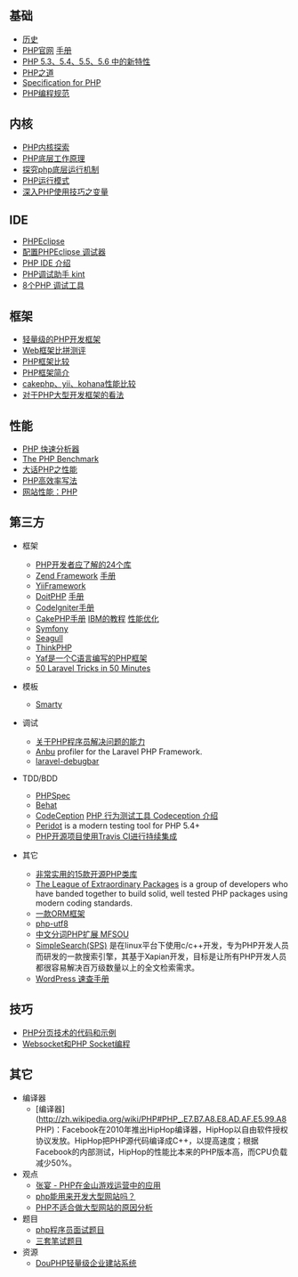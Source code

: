 ## 基础
* [历史](http://www.laruence.com/2012/01/11/2482.html)
* [PHP官网](http://www.php.net/)     [手册](http://www.php.net/manual/zh/index.php) 
* [PHP 5.3、5.4、5.5、5.6 中的新特性](http://segmentfault.com/a/1190000002790818)
* [PHP之道](http://wulijun.github.com/php-the-right-way/)
* [Specification for PHP](https://github.com/php/php-langspec/blob/master/spec/php-spec-draft.md)
* [PHP编程规范](http://blog.csdn.net/youacai/article/details/6291422)

## 内核
* [PHP内核探索](PHP内核探索.md)
* [PHP底层工作原理](http://www.cnblogs.com/phphuaibei/archive/2011/09/13/2174927.html)
* [探究php底层运行机制](http://stblog.baidu-tech.com/?p=763)
* [PHP运行模式](http://blog.csdn.net/21aspnet/article/details/7404067)
* [深入PHP使用技巧之变量](http://stblog.baidu-tech.com/?p=1221)

## IDE
* [PHPEclipse](http://phpeclipse.com )
* [配置PHPEclipse 调试器](http://www.php100.com/html/webkaifa/PHP/PHPyingyong/2009/0813/3178_2.html)
* [PHP IDE 介绍](http://www.ibm.com/developerworks/cn/opensource/os-php-ide/)
* [PHP调试助手 kint](http://www.oschina.net/p/kint)
* [8个PHP 调试工具](http://blog.jobbole.com/61068/)

## 框架
* [轻量级的PHP开发框架](http://segmentfault.com/q/1010000000313227)
* [Web框架比拼测评](http://www.cichui.com/the-great-web-framework-shootout/)
* [PHP框架比较](http://www.it-ezone.com/Tech_59.html)
* [PHP框架简介](http://news.csdn.net/a/20090803/212925.html)
* [cakephp、yii、kohana性能比较](http://pengqi.me/2011/08/cakephp%E3%80%81yii%E3%80%81kohana%E6%80%A7%E8%83%BD%E6%AF%94%E8%BE%83/)
* [对于PHP大型开发框架的看法](http://www.cnblogs.com/lajabs/archive/2011/10/14/2212704.html)

## 性能
* [PHP 快速分析器](http://jisedai.vayn.de/2010/09/26/php-php-quick-profiler.html)
* [The PHP Benchmark](http://www.phpbench.com/)
* [大话PHP之性能](http://stblog.baidu-tech.com/?p=1343)
* [PHP高效率写法](http://blog.csdn.net/21aspnet/article/details/7404054)
* [网站性能：PHP](http://www.cichui.com/website-performance-php/)

## 第三方
* 框架
    * [PHP开发者应了解的24个库](http://blog.jobbole.com/54201/)
    * [Zend Framework](http://www.zend.com/)  [手册](http://www.zfchina.org/manual/zh/index.html)  
    * [YiiFramework](http://yii.yiichina.org/)
    * [DoitPHP](http://www.oschina.net/p/DoitPHP)  [手册](http://www.doitphp.com/documentation/index.html)  
    * [CodeIgniter手册](http://codeigniter.org.cn/user_guide/index.html)
    * [CakePHP手册](http://book.cakephp.org/cn) [IBM的教程](http://www.ibm.com/developerworks/cn/opensource/os-php-cake/)  [性能优化](http://www.21haolou.com/articles/show/46)
    * [Symfony](http://www.symfony-project.org/)
    * [Seagull](http://seagullproject.org/)
    * [ThinkPHP](http://thinkphp.cn)
    * [Yaf是一个C语言编写的PHP框架](http://www.oschina.net/p/php-yaf)
    * [50 Laravel Tricks in 50 Minutes](https://speakerdeck.com/willroth/50-laravel-tricks-in-50-minutes)
* 模板
    * [Smarty](http://www.smarty.net/)
* 调试
    * [关于PHP程序员解决问题的能力](http://rango.swoole.com/archives/340)
    * [Anbu](https://github.com/daylerees/anbu) profiler for the Laravel PHP Framework.
    * [laravel-debugbar
](https://github.com/barryvdh/laravel-debugbar)

* TDD/BDD
    * [PHPSpec](http://www.phpspec.net/)
    * [Behat](http://behat.org/)
    * [CodeCeption](http://codeception.com/) [PHP 行为测试工具 Codeception 介绍](http://phphub.org/topics/25)
    * [Peridot](http://peridot-php.github.io/) is a modern testing tool for PHP 5.4+
    * [PHP开源项目使用Travis CI进行持续集成](http://avnpc.com/pages/php-open-source-project-plus-travis-ci)
* 其它
    * [非常实用的15款开源PHP类库](http://www.csdn.net/article/2013-10-09/2817123-PHP-Libraries)
    * [The League of Extraordinary Packages](http://thephpleague.com/) is a group of developers who have banded together to build solid, well tested PHP packages using modern coding standards.
    * [一款ORM框架](http://www.phpactiverecord.org/)
    * [php-utf8](http://php-utf8.61924.nl/)
    * [中文分词PHP扩展 MFSOU](http://www.oschina.net/p/mfsou)
    * [SimpleSearch(SPS)](http://www.500ju.com/simplesearch/) 是在linux平台下使用c/c++开发，专为PHP开发人员而研发的一款搜索引擎，其基于Xapian开发，目标是让所有PHP开发人员都很容易解决百万级数量以上的全文检索需求。
    * [WordPress 速查手册](http://www.cnblogs.com/lhb25/p/20-wordpress-cheat-sheets.html)

## 技巧
* [PHP分页技术的代码和示例](http://coolshell.cn/articles/5160.html)
* [Websocket和PHP Socket编程](http://blog.csdn.net/trace332/article/details/6325986)

## 其它
* 编译器
    * [编译器](http://zh.wikipedia.org/wiki/PHP#PHP_.E7.B7.A8.E8.AD.AF.E5.99.A8 PHP)：Facebook在2010年推出HipHop编译器，HipHop以自由软件授权协议发放。HipHop把PHP源代码编译成C++，以提高速度；根据Facebook的内部测试，HipHop的性能比本来的PHP版本高，而CPU负载减少50%。
* 观点
    * [张宴 - PHP在金山游戏运营中的应用](http://www.php100.com/html/itnews/PHPxinwen/2011/0512/8043.html)
    * [php能用来开发大型网站吗？](http://s.yanghao.org/program/viewdetail.php?i=140202)
    * [PHP不适合做大型网站的原因分析](http://hi.baidu.com/jackywdx/blog/item/7b6cd27ecc97443b0cd7dafe.html)
* 题目
    * [php程序员面试题目](http://obatu.sinaapp.com/php-programmer-interview-questions/)
    * [三套笔试题目](http://obatu.sinaapp.com/three-sets-of-written-questions/)
* 资源
    * [DouPHP轻量级企业建站系统](http://www.douco.com/)

